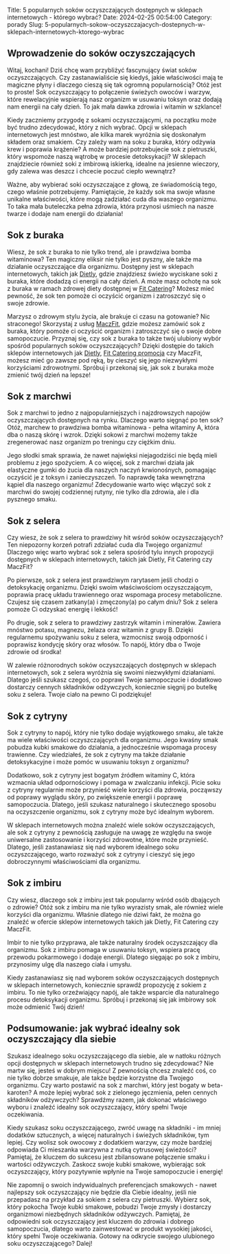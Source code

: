 Title: 5 popularnych soków oczyszczających dostępnych w sklepach internetowych - którego wybrać?
Date: 2024-02-25 00:54:00
Category: porady
Slug: 5-popularnych-sokow-oczyszczajacych-dostepnych-w-sklepach-internetowych-ktorego-wybrac

## Wprowadzenie do soków oczyszczających

Witaj, kochani! Dziś chcę wam przybliżyć fascynujący świat soków oczyszczających. Czy zastanawialiście się kiedyś, jakie właściwości mają te magiczne płyny i dlaczego cieszą się tak ogromną popularnością? Otóż jest to proste! Sok oczyszczający to połączenie świeżych owoców i warzyw, które rewelacyjnie wspierają nasz organizm w usuwaniu toksyn oraz dodają nam energii na cały dzień. To jak mała dawka zdrowia i witamin w szklance!

Kiedy zaczniemy przygodę z sokami oczyszczającymi, na początku może być trudno zdecydować, który z nich wybrać. Opcji w sklepach internetowych jest mnóstwo, ale kilka marek wyróżnia się doskonałym składem oraz smakiem. Czy zależy wam na soku z buraka, który odżywia krew i poprawia krążenie? A może bardziej potrzebujecie sok z pietruszki, który wspomoże naszą wątrobę w procesie detoksykacji? W sklepach znajdziecie również soki z imbirową iskierką, idealne na jesienne wieczory, gdy zalewa was deszcz i chcecie poczuć ciepło wewnątrz?

Ważne, aby wybierać soki oczyszczające z głową, ze świadomością tego, czego właśnie potrzebujemy. Pamiętajcie, że każdy sok ma swoje własne unikalne właściwości, które mogą zadziałać cuda dla waszego organizmu. To taka mała buteleczka pełna zdrowia, która przynosi uśmiech na nasze twarze i dodaje nam energii do działania!


## Sok z buraka

Wiesz, że sok z buraka to nie tylko trend, ale i prawdziwa bomba witaminowa? Ten magiczny eliksir nie tylko jest pyszny, ale także ma działanie oczyszczające dla organizmu. Dostępny jest w sklepach internetowych, takich jak [Dietly](https://de-lokeend.nl/krewetki-biae-w-diecie-sportowca-wszystko-co-musisz-wiedziec), gdzie znajdziesz świeżo wyciskane soki z buraka, które dodadzą ci energii na cały dzień. A może masz ochotę na sok z buraka w ramach zdrowej diety dostępnej w [Fit Catering](https://klimmpics.de/detoks-sokowy-czy-warto-zastosowac-te-metode-odchudzania)? Możesz mieć pewność, że sok ten pomoże ci oczyścić organizm i zatroszczyć się o swoje zdrowie. 

Marzysz o zdrowym stylu życia, ale brakuje ci czasu na gotowanie? Nic straconego! Skorzystaj z usług [MaczFit](https://de-lokeend.nl/krewetki-biae-w-diecie-sportowca-wszystko-co-musisz-wiedziec), gdzie możesz zamówić sok z buraka, który pomoże ci oczyścić organizm i zatroszczyć się o swoje dobre samopoczucie. Przyznaj się, czy sok z buraka to także twój ulubiony wybór spośród popularnych soków oczyszczających? Dzięki dostępie do takich sklepów internetowych jak [Dietly](https://design-onweb.nl/bananowe-batoniki-pyszny-i-praktyczny-sposob-na-zdrowa-przekaske), [Fit Catering promocja](https://bibliotheek-amstelveen.nl/dieta-oczyszczajaca-z-wykorzystaniem-koktajli-zielonych-czy-naprawde-warto) czy MaczFit, możesz mieć go zawsze pod ręką, by cieszyć się jego niezwykłymi korzyściami zdrowotnymi. Spróbuj i przekonaj się, jak sok z buraka może zmienić twój dzień na lepsze!


## Sok z marchwi

Sok z marchwi to jedno z najpopularniejszych i najzdrowszych napojów oczyszczających dostępnych na rynku. Dlaczego warto sięgnąć po ten sok? Otóż, marchew to prawdziwa bomba witaminowa - pełna witaminy A, która dba o naszą skórę i wzrok. Dzięki sokowi z marchwi możemy także zregenerować nasz organizm po treningu czy ciężkim dniu.

Jego słodki smak sprawia, że nawet najwięksi niejagodziści nie będą mieli problemu z jego spożyciem. A co więcej, sok z marchwi działa jak elastyczne gumki do żucia dla naszych naczyń krwionośnych, pomagając oczyścić je z toksyn i zanieczyszczeń. To naprawdę taka wewnętrzna kąpiel dla naszego organizmu! Zdecydowanie warto więc włączyć sok z marchwi do swojej codziennej rutyny, nie tylko dla zdrowia, ale i dla pysznego smaku.


## Sok z selera

Czy wiesz, że sok z selera to prawdziwy hit wśród soków oczyszczających? Ten niepozorny korzeń potrafi zdziałać cuda dla Twojego organizmu! Dlaczego więc warto wybrać sok z selera spośród tylu innych propozycji dostępnych w sklepach internetowych, takich jak Dietly, Fit Catering czy MaczFit?

Po pierwsze, sok z selera jest prawdziwym rarytasem jeśli chodzi o detoksykację organizmu. Dzięki swoim właściwościom oczyszczającym, poprawia pracę układu trawiennego oraz wspomaga procesy metaboliczne. Czujesz się czasem zatkany(a) i zmęczony(a) po całym dniu? Sok z selera pomoże Ci odzyskać energię i lekkość!

Po drugie, sok z selera to prawdziwy zastrzyk witamin i minerałów. Zawiera mnóstwo potasu, magnezu, żelaza oraz witamin z grupy B. Dzięki regularnemu spożywaniu soku z selera, wzmocnisz swoją odporność i poprawisz kondycję skóry oraz włosów. To napój, który dba o Twoje zdrowie od środka!

W zalewie różnorodnych soków oczyszczających dostępnych w sklepach internetowych, sok z selera wyróżnia się swoimi niezwykłymi działaniami. Dlatego jeśli szukasz czegoś, co poprawi Twoje samopoczucie i dodatkowo dostarczy cennych składników odżywczych, koniecznie sięgnij po butelkę soku z selera. Twoje ciało na pewno Ci podziękuje!


## Sok z cytryny

Sok z cytryny to napój, który nie tylko dodaje wyjątkowego smaku, ale także ma wiele właściwości oczyszczających dla organizmu. Jego kwaśny smak pobudza kubki smakowe do działania, a jednocześnie wspomaga procesy trawienne. Czy wiedziałeś, że sok z cytryny ma także działanie detoksykacyjne i może pomóc w usuwaniu toksyn z organizmu?

Dodatkowo, sok z cytryny jest bogatym źródłem witaminy C, która wzmacnia układ odpornościowy i pomaga w zwalczaniu infekcji. Picie soku z cytryny regularnie może przynieść wiele korzyści dla zdrowia, począwszy od poprawy wyglądu skóry, po zwiększenie energii i poprawę samopoczucia. Dlatego, jeśli szukasz naturalnego i skutecznego sposobu na oczyszczenie organizmu, sok z cytryny może być idealnym wyborem.

W sklepach internetowych można znaleźć wiele soków oczyszczających, ale sok z cytryny z pewnością zasługuje na uwagę ze względu na swoje uniwersalne zastosowanie i korzyści zdrowotne, które może przynieść. Dlatego, jeśli zastanawiasz się nad wyborem idealnego soku oczyszczającego, warto rozważyć sok z cytryny i cieszyć się jego dobroczynnymi właściwościami dla organizmu.


## Sok z imbiru

Czy wiesz, dlaczego sok z imbiru jest tak popularny wśród osób dbających o zdrowie? Otóż sok z imbiru ma nie tylko wyrazisty smak, ale również wiele korzyści dla organizmu. Właśnie dlatego nie dziwi fakt, że można go znaleźć w ofercie sklepów internetowych takich jak Dietly, Fit Catering czy MaczFit.

Imbir to nie tylko przyprawa, ale także naturalny środek oczyszczający dla organizmu. Sok z imbiru pomaga w usuwaniu toksyn, wspiera pracę przewodu pokarmowego i dodaje energii. Dlatego sięgając po sok z imbiru, przynosimy ulgę dla naszego ciała i umysłu.

Kiedy zastanawiasz się nad wyborem soków oczyszczających dostępnych w sklepach internetowych, koniecznie sprawdź propozycję z sokiem z imbiru. To nie tylko orzeźwiający napój, ale także wsparcie dla naturalnego procesu detoksykacji organizmu. Spróbuj i przekonaj się jak imbirowy sok może odmienić Twój dzień!


## Podsumowanie: jak wybrać idealny sok oczyszczający dla siebie

Szukasz idealnego soku oczyszczającego dla siebie, ale w natłoku różnych opcji dostępnych w sklepach internetowych trudno się zdecydować? Nie martw się, jesteś w dobrym miejscu! Z pewnością chcesz znaleźć coś, co nie tylko dobrze smakuje, ale także będzie korzystne dla Twojego organizmu. Czy warto postawić na sok z marchwi, który jest bogaty w beta-karoten? A może lepiej wybrać sok z zielonego jęczmienia, pełen cennych składników odżywczych? Sprawdźmy razem, jak dokonać właściwego wyboru i znaleźć idealny sok oczyszczający, który spełni Twoje oczekiwania.

Kiedy szukasz soku oczyszczającego, zwróć uwagę na składniki - im mniej dodatków sztucznych, a więcej naturalnych i świeżych składników, tym lepiej. Czy wolisz sok owocowy z dodatkiem warzyw, czy może bardziej odpowiada Ci mieszanka warzywna z nutką cytrusowej świeżości? Pamiętaj, że kluczem do sukcesu jest zbilansowane połączenie smaku i wartości odżywczych. Zaskocz swoje kubki smakowe, wybierając sok oczyszczający, który pozytywnie wpłynie na Twoje samopoczucie i energię!

Nie zapomnij o swoich indywidualnych preferencjach smakowych - nawet najlepszy sok oczyszczający nie będzie dla Ciebie idealny, jeśli nie przepadasz na przykład za sokiem z selera czy pietruszki. Wybierz sok, który pokocha Twoje kubki smakowe, pobudzi Twoje zmysły i dostarczy organizmowi niezbędnych składników odżywczych. Pamiętaj, że odpowiedni sok oczyszczający jest kluczem do zdrowia i dobrego samopoczucia, dlatego warto zainwestować w produkt wysokiej jakości, który spełni Twoje oczekiwania. Gotowy na odkrycie swojego ulubionego soku oczyszczającego? Dalej!
